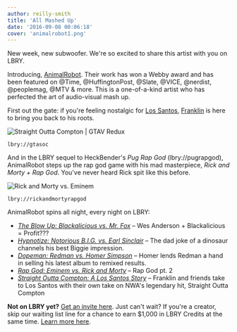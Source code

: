 ```yaml
---
author: reilly-smith
title: 'All Mashed Up'
date: '2016-09-08 00:06:18'
cover: 'animalrobot1.png'
---
```


New week, new subwoofer. We're so excited to share this artist with you on LBRY.

Introducing, [AnimalRobot](https://www.facebook.com/animalrobot). Their work has won a Webby award and has been featured on @Time, @HuffingtonPost, @Slate, @VICE, @nerdist, @peoplemag, @MTV & more. This is a one-of-a-kind artist who has perfected the art of audio-visual mash up.

First out the gate: if you're feeling nostalgic for [Los Santos](http://gta.wikia.com/wiki/Los_Santos_(HD_Universe)), [Franklin](http://gta.wikia.com/wiki/Franklin_Clinton) is here to bring you back to his roots.

![Straight Outta Compton | GTAV Redux](/img/news/gtav.png)

`lbry://gtasoc`

And in the LBRY sequel to HeckBender's *Pug Rap God* (lbry://pugrapgod), AnimalRobot steps up the rap god game with his mad masterpiece, *Rick and Morty + Rap God*. You've never heard Rick spit like this before.

![Rick and Morty vs. Eminem](/img/news/rick.png)

`lbry://rickandmortyrapgod`

AnimalRobot spins all night, every night on LBRY:

- [*The Blow Up: Blackalicious vs. Mr. Fox*](https://open.lbry.io/theblowup) – Wes Anderson + Blackalicious = Profit???
- [*Hypnotize: Notorious B.I.G. vs. Earl Sinclair*](https://open.lbry.io/hypnotize) – The dad joke of a dinosaur channels his best Biggie impression.
- [*Dopeman: Redman vs. Homer Simpson*](https://open.lbry.io/dopeman) – Homer lends Redman a hand in selling his latest album to remixed results.
- [*Rap God: Eminem vs. Rick and Morty*](https://open.lbry.io/rickandmortyrapgod) – Rap God pt. 2
- [*Straight Outta Compton: A Los Santos Story*](https://open.lbry.io/gtasoc) – Franklin and friends take to Los Santos with their own take on NWA's legendary hit, Straight Outta Compton

**Not on LBRY yet?** [Get an invite here](https://lbry.io/get). Just can't wait? If you're a creator, skip our waiting list line for a chance to earn $1,000 in LBRY Credits at the same time. [Learn more here](https://lbry.io/publish).
